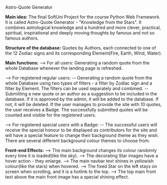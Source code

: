 Astro-Quote Generator 

**Main idea:**
The final SoftUni Project for the course Python Web Framework.
It is  called Astro-Quote Generator - "Knowledge from the Stars". 
It combines astrological knowledge and a hundred and more clever, practical,
spiritual, inspirational and deeply moving thoughts by famous and not so famous authors.

**Structure  of the  database:**
Quotes by Authors, each connected to one of the 12 Zodiac signs and 
its corresponding Element(Fire, Earth, Wind, Water).

**Main functions:**
--> For all users: Generating a random quote from the whole Database
whenever the landing page is refreshed. 

--> For registered regular users:
     -- Generating a random quote from the whole Database using 
        two types  of  filters - a filter by Zodiac sign and a filter by Element.
        The filters can be used separately and combined. 
     -- Submitting a new quote or an author as a suggestion to be included 
        in the database. If it is approved by the admin, it will be added to the database. 
        If not, it will be deleted. If the user manages  to provide the site with 10 quotes, 
        the user receives a Badge. The  successfully submitted quotes will be counted and 
        visible for the registered users.

--> For registered special users with a Badge:
     -- The successful users will receive the  special honour to be displayed as contributors 
        for the  site and  will have a special feature to change their background theme as they wish.
        There  are  several different background colour themes to choose from. 

**Front-end Effects:**
--> The main background changes its colour randomly every time it is loaded(like the sky). 
--> The decorating Star images have a hover action - they enlarge.
--> The main navbar text shines in yellowish colour(like  the  stars) when hovered.
--> The fixed Star on the left stays on screen when scrolling, and it is a hotlink to the top.
--> The top main front text above the main front image has a special shining effect.




